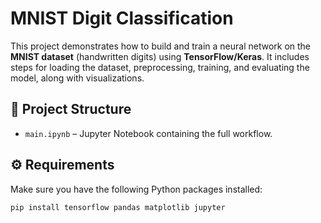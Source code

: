 # MNIST Digit Classification

This project demonstrates how to build and train a neural network on the **MNIST dataset** (handwritten digits) using **TensorFlow/Keras**. It includes steps for loading the dataset, preprocessing, training, and evaluating the model, along with visualizations.

## 📂 Project Structure
- `main.ipynb` – Jupyter Notebook containing the full workflow.

## ⚙️ Requirements
Make sure you have the following Python packages installed:
```bash
pip install tensorflow pandas matplotlib jupyter

